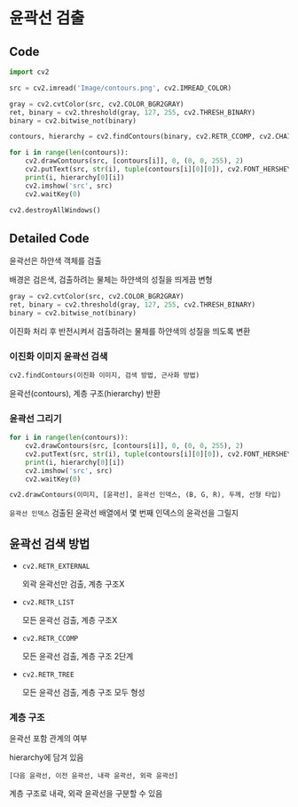 # 윤곽선 검출

## Code

```python
import cv2

src = cv2.imread('Image/contours.png', cv2.IMREAD_COLOR)

gray = cv2.cvtColor(src, cv2.COLOR_BGR2GRAY)
ret, binary = cv2.threshold(gray, 127, 255, cv2.THRESH_BINARY)
binary = cv2.bitwise_not(binary)

contours, hierarchy = cv2.findContours(binary, cv2.RETR_CCOMP, cv2.CHAIN_APPROX_NONE)

for i in range(len(contours)):
    cv2.drawContours(src, [contours[i]], 0, (0, 0, 255), 2)
    cv2.putText(src, str(i), tuple(contours[i][0][0]), cv2.FONT_HERSHEY_COMPLEX, 0.8, (0, 255, 0), 1)
    print(i, hierarchy[0][i])
    cv2.imshow('src', src)
    cv2.waitKey(0)
    
cv2.destroyAllWindows()
```



## Detailed Code

윤곽선은 하얀색 객체를 검출

배경은 검은색, 검출하려는 물체는 하얀색의 성질을 띄게끔 변형

```python
gray = cv2.cvtColor(src, cv2.COLOR_BGR2GRAY)
ret, binary = cv2.threshold(gray, 127, 255, cv2.THRESH_BINARY)
binary = cv2.bitwise_not(binary)
```

이진화 처리 후 반전시켜서 검출하려는 물체를 하얀색의 성질을 띄도록 변환



### 이진화 이미지 윤곽선 검색

```python
cv2.findContours(이진화 이미지, 검색 방법, 근사화 방법)
```

윤곽선(contours), 계층 구조(hierarchy) 반환



### 윤곽선 그리기

```python
for i in range(len(contours)):
    cv2.drawContours(src, [contours[i]], 0, (0, 0, 255), 2)
    cv2.putText(src, str(i), tuple(contours[i][0][0]), cv2.FONT_HERSHEY_COMPLEX, 0.8, (0, 255, 0), 1)
    print(i, hierarchy[0][i])
    cv2.imshow('src', src)
    cv2.waitKey(0)
```

```python
cv2.drawContours(이미지, [윤곽선], 윤곽선 인덱스, (B, G, R), 두께, 선형 타입)
```

`윤곽선 인덱스` 검출된 윤곽선 배열에서 몇 번째 인덱스의 윤곽선을 그릴지



## 윤곽선 검색 방법

* `cv2.RETR_EXTERNAL`

  외곽 윤곽선만 검출, 계층 구조X

* `cv2.RETR_LIST`

  모든 윤곽선 검출, 계층 구조X

* `cv2.RETR_CCOMP`

  모든 윤곽선 검출, 계층 구조 2단계

* `cv2.RETR_TREE`

  모든 윤곽선 검출, 계층 구조 모두 형성



### 계층 구조

윤곽선 포함 관계의 여부

hierarchy에 담겨 있음

`[다음 윤곽선, 이전 윤곽선, 내곽 윤곽선, 외곽 윤곽선]`

계층 구조로 내곽, 외곽 윤곽선을 구분할 수 있음

